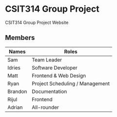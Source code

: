 # CSIT314 Group Project
CSIT314 Group Project Website

## Members

| Names | Roles |
| --- | --- |
| Sam | Team Leader |
| Idries | Software Developer |
| Matt | Frontend & Web Design |
| Ryan | Project Scheduling / Management |
| Brandon | Documentation |
| Rijul | Frontend |
| Adrian | All-rounder | t
